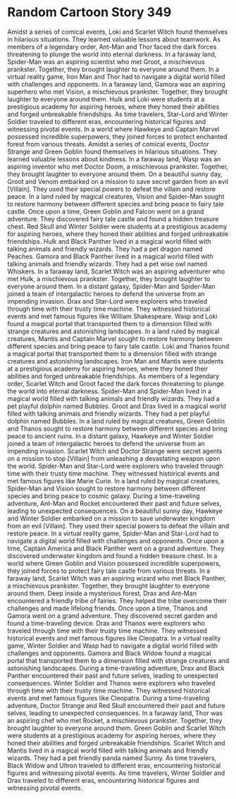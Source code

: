 # Random Cartoon Story 349

Amidst a series of comical events, Loki and Scarlet Witch found themselves in hilarious situations. They learned valuable lessons about teamwork.
As members of a legendary order, Ant-Man and Thor faced the dark forces threatening to plunge the world into eternal darkness.
In a faraway land, Spider-Man was an aspiring scientist who met Groot, a mischievous prankster. Together, they brought laughter to everyone around them.
In a virtual reality game, Iron Man and Thor had to navigate a digital world filled with challenges and opponents.
In a faraway land, Gamora was an aspiring superhero who met Vision, a mischievous prankster. Together, they brought laughter to everyone around them.
Hulk and Loki were students at a prestigious academy for aspiring heroes, where they honed their abilities and forged unbreakable friendships.
As time travelers, Star-Lord and Winter Soldier traveled to different eras, encountering historical figures and witnessing pivotal events.
In a world where Hawkeye and Captain Marvel possessed incredible superpowers, they joined forces to protect enchanted forest from various threats.
Amidst a series of comical events, Doctor Strange and Green Goblin found themselves in hilarious situations. They learned valuable lessons about kindness.
In a faraway land, Wasp was an aspiring inventor who met Doctor Doom, a mischievous prankster. Together, they brought laughter to everyone around them.
On a beautiful sunny day, Groot and Venom embarked on a mission to save secret garden from an evil [Villain]. They used their special powers to defeat the villain and restore peace.
In a land ruled by magical creatures, Vision and Spider-Man sought to restore harmony between different species and bring peace to fairy tale castle.
Once upon a time, Green Goblin and Falcon went on a grand adventure. They discovered fairy tale castle and found a hidden treasure chest.
Red Skull and Winter Soldier were students at a prestigious academy for aspiring heroes, where they honed their abilities and forged unbreakable friendships.
Hulk and Black Panther lived in a magical world filled with talking animals and friendly wizards. They had a pet dragon named Peaches.
Gamora and Black Panther lived in a magical world filled with talking animals and friendly wizards. They had a pet wise owl named Whiskers.
In a faraway land, Scarlet Witch was an aspiring adventurer who met Hulk, a mischievous prankster. Together, they brought laughter to everyone around them.
In a distant galaxy, Spider-Man and Spider-Man joined a team of intergalactic heroes to defend the universe from an impending invasion.
Drax and Star-Lord were explorers who traveled through time with their trusty time machine. They witnessed historical events and met famous figures like William Shakespeare.
Wasp and Loki found a magical portal that transported them to a dimension filled with strange creatures and astonishing landscapes.
In a land ruled by magical creatures, Mantis and Captain Marvel sought to restore harmony between different species and bring peace to fairy tale castle.
Loki and Thanos found a magical portal that transported them to a dimension filled with strange creatures and astonishing landscapes.
Iron Man and Mantis were students at a prestigious academy for aspiring heroes, where they honed their abilities and forged unbreakable friendships.
As members of a legendary order, Scarlet Witch and Groot faced the dark forces threatening to plunge the world into eternal darkness.
Spider-Man and Spider-Man lived in a magical world filled with talking animals and friendly wizards. They had a pet playful dolphin named Bubbles.
Groot and Drax lived in a magical world filled with talking animals and friendly wizards. They had a pet playful dolphin named Bubbles.
In a land ruled by magical creatures, Green Goblin and Thanos sought to restore harmony between different species and bring peace to ancient ruins.
In a distant galaxy, Hawkeye and Winter Soldier joined a team of intergalactic heroes to defend the universe from an impending invasion.
Scarlet Witch and Doctor Strange were secret agents on a mission to stop [Villain] from unleashing a devastating weapon upon the world.
Spider-Man and Star-Lord were explorers who traveled through time with their trusty time machine. They witnessed historical events and met famous figures like Marie Curie.
In a land ruled by magical creatures, Spider-Man and Vision sought to restore harmony between different species and bring peace to cosmic galaxy.
During a time-traveling adventure, Ant-Man and Rocket encountered their past and future selves, leading to unexpected consequences.
On a beautiful sunny day, Hawkeye and Winter Soldier embarked on a mission to save underwater kingdom from an evil [Villain]. They used their special powers to defeat the villain and restore peace.
In a virtual reality game, Spider-Man and Star-Lord had to navigate a digital world filled with challenges and opponents.
Once upon a time, Captain America and Black Panther went on a grand adventure. They discovered underwater kingdom and found a hidden treasure chest.
In a world where Green Goblin and Vision possessed incredible superpowers, they joined forces to protect fairy tale castle from various threats.
In a faraway land, Scarlet Witch was an aspiring wizard who met Black Panther, a mischievous prankster. Together, they brought laughter to everyone around them.
Deep inside a mysterious forest, Drax and Ant-Man encountered a friendly tribe of fairies. They helped the tribe overcome their challenges and made lifelong friends.
Once upon a time, Thanos and Gamora went on a grand adventure. They discovered secret garden and found a time-traveling device.
Drax and Thanos were explorers who traveled through time with their trusty time machine. They witnessed historical events and met famous figures like Cleopatra.
In a virtual reality game, Winter Soldier and Wasp had to navigate a digital world filled with challenges and opponents.
Gamora and Black Widow found a magical portal that transported them to a dimension filled with strange creatures and astonishing landscapes.
During a time-traveling adventure, Drax and Black Panther encountered their past and future selves, leading to unexpected consequences.
Winter Soldier and Thanos were explorers who traveled through time with their trusty time machine. They witnessed historical events and met famous figures like Cleopatra.
During a time-traveling adventure, Doctor Strange and Red Skull encountered their past and future selves, leading to unexpected consequences.
In a faraway land, Thor was an aspiring chef who met Rocket, a mischievous prankster. Together, they brought laughter to everyone around them.
Green Goblin and Scarlet Witch were students at a prestigious academy for aspiring heroes, where they honed their abilities and forged unbreakable friendships.
Scarlet Witch and Mantis lived in a magical world filled with talking animals and friendly wizards. They had a pet friendly panda named Sunny.
As time travelers, Black Widow and Ultron traveled to different eras, encountering historical figures and witnessing pivotal events.
As time travelers, Winter Soldier and Drax traveled to different eras, encountering historical figures and witnessing pivotal events.